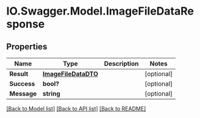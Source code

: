 # IO.Swagger.Model.ImageFileDataResponse
## Properties

Name | Type | Description | Notes
------------ | ------------- | ------------- | -------------
**Result** | [**ImageFileDataDTO**](ImageFileDataDTO.md) |  | [optional] 
**Success** | **bool?** |  | [optional] 
**Message** | **string** |  | [optional] 

[[Back to Model list]](../README.md#documentation-for-models) [[Back to API list]](../README.md#documentation-for-api-endpoints) [[Back to README]](../README.md)

